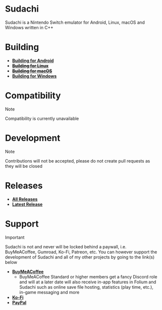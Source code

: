 # Sudachi
Sudachi is a Nintendo Switch emulator for Android, Linux, macOS and Windows written in C++

# Building
- **[Building for Android](https://official-antique.gitbook.io/sudachi/building/android)**
- ~~**[Building for Linux](https://official-antique.gitbook.io/sudachi/building/linux)**~~
- ~~**[Building for macOS](https://official-antique.gitbook.io/sudachi/building/macos)**~~
- **[Building for Windows](https://official-antique.gitbook.io/sudachi/building/window)**

# Compatibility
> [!NOTE]
> Compatibility is currently unavailable

# Development
> [!NOTE]
> Contributions will not be accepted, please do not create pull requests as they will be closed

# Releases
- **[All Releases](https://github.com/sudachi-emu/sudachi/releases)**
- **[Latest Release](https://github.com/sudachi-emu/sudachi/releases/latest)**

# Support
> [!IMPORTANT]
Sudachi is not and never will be locked behind a paywall, i.e. BuyMeACoffee, Gumroad, Ko-Fi, Patreon, etc. You can however support the development of Sudachi and all of my other projects by going to the link(s) below
- **[BuyMeACoffee](https://buymeacoffee.com/jarrodnorwell)**
    - BuyMeACoffee Standard or higher members get a fancy Discord role and will at a later date will also receive in-app features in Folium and Sudachi such as online save file hosting, statistics (play time, etc.), in-game messaging and more
- **[Ko-Fi](https://ko-fi.com/antiquecodes)**
- **[PayPal](https://paypal.me/officialantique)**
